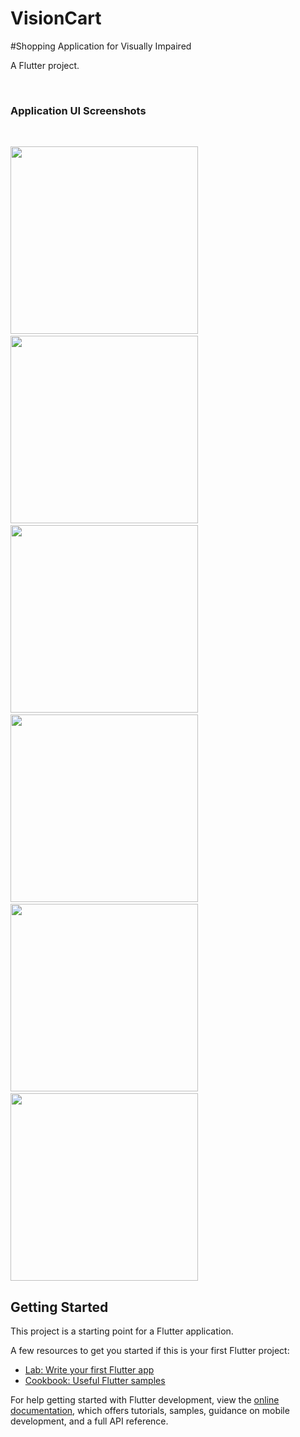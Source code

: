 # VisionCart
#Shopping Application for Visually Impaired

A Flutter project.

<br><h3>Application UI Screenshots</h3><br>

<p><img src="VisionCart Screenshots/Screenshot_1727934946.png" width="300"/>&ensp; &ensp;
<img src="VisionCart Screenshots/Screenshot_1727935000.png" width="300" />&ensp; &ensp;
<img src="VisionCart Screenshots/Screenshot_1727935006.png" width="300" />&ensp; &ensp;
<img src="VisionCart Screenshots/Screenshot_1727935089.png" width="300" />&ensp; &ensp;
<img src="VisionCart Screenshots/Screenshot_1727935054.png" width="300" />&ensp; &ensp;
<img src="VisionCart Screenshots/Screenshot_1727935081.png" width="300" /></p>

## Getting Started

This project is a starting point for a Flutter application.

A few resources to get you started if this is your first Flutter project:

- [Lab: Write your first Flutter app](https://docs.flutter.dev/get-started/codelab)
- [Cookbook: Useful Flutter samples](https://docs.flutter.dev/cookbook)

For help getting started with Flutter development, view the
[online documentation](https://docs.flutter.dev/), which offers tutorials,
samples, guidance on mobile development, and a full API reference.
